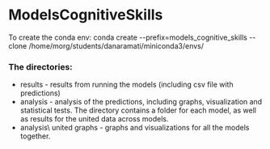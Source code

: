 # ModelsCognitiveSkills
To create the conda env:
conda create --prefix=models_cognitive_skills --clone /home/morg/students/danaramati/miniconda3/envs/

### The directories:
- results - results from running the models (including csv file with predictions)
- analysis - analysis of the predictions, including graphs, visualization and statistical tests. The directory contains a folder for each model, as well as results for the united data across models.
- analysis\ united graphs - graphs and visualizations for all the models together.